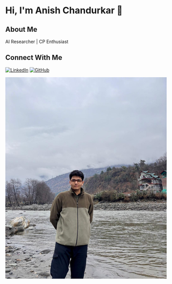 # Hi, I'm Anish Chandurkar 👋

## About Me
AI Researcher | CP Enthusiast 

## Connect With Me
[![LinkedIn](https://img.shields.io/badge/LinkedIn-0077B5?style=for-the-badge&logo=linkedin&logoColor=white)](https://www.linkedin.com/in/anishchandurkar/)
[![GitHub](https://img.shields.io/badge/GitHub-100000?style=for-the-badge&logo=github&logoColor=white)](https://github.com/AnishChandurkar/)

<img src="../images/introduction/anish.jpg" alt="Anish Chandurkar">

